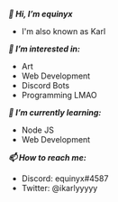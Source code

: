 ***👋 Hi, I’m equinyx***
- I'm also known as Karl


***👀 I’m interested in:***
- Art
- Web Development
- Discord Bots
- Programming LMAO


***🌱 I’m currently learning:***
- Node JS
- Web Development


***📫 How to reach me:***
- Discord: equinyx#4587
- Twitter: @ikarlyyyyy


